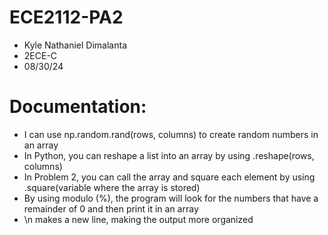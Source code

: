 # ECE2112-PA2
* Kyle Nathaniel Dimalanta
* 2ECE-C
* 08/30/24

# Documentation:
* I can use np.random.rand(rows, columns) to create random numbers in an array
* In Python, you can reshape a list into an array by using .reshape(rows, columns)
* In Problem 2, you can call the array and square each element by using .square(variable where the array is stored)
* By using modulo (%), the program will look for the numbers that have a remainder of 0 and then print it in an array
* \n makes a new line, making the output more organized
